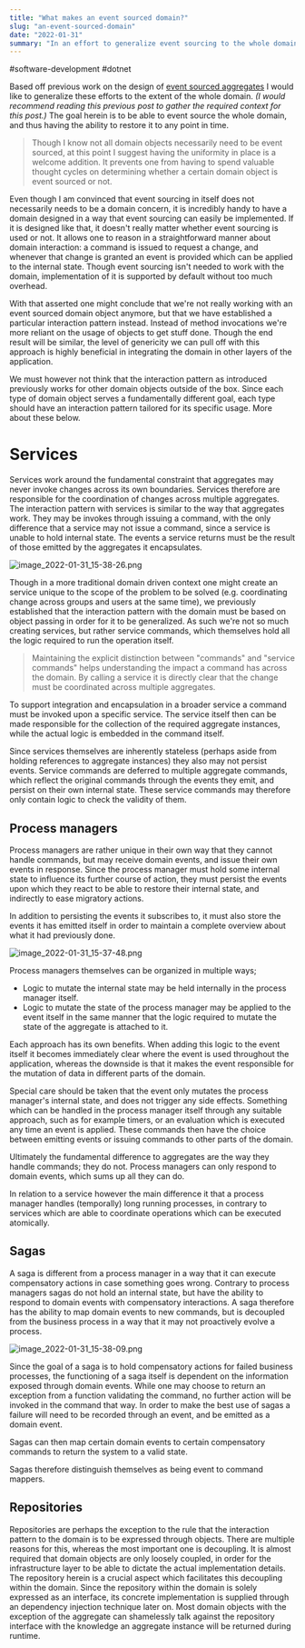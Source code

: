 ```yaml
---
title: "What makes an event sourced domain?"
slug: "an-event-sourced-domain"
date: "2022-01-31"
summary: "In an effort to generalize event sourcing to the whole domain I try to adapt concepts previously developed for aggregates to other domain objects such as services, process managers, sagas and repositories."
---
```


#software-development #dotnet

Based off previous work on the design of [event sourced aggregates](https://www.corstianboerman.com/blog/2022-01-20/event-sourced-aggregates) I would like to generalize these efforts to the extent of the whole domain. *(I would recommend reading this previous post to gather the required context for this post.)* The goal herein is to be able to event source the whole domain, and thus having the ability to restore it to any point in time.

> Though I know not all domain objects necessarily need to be event sourced, at this point I suggest having the uniformity in place is a welcome addition. It prevents one from having to spend valuable thought cycles on determining whether a certain domain object is event sourced or not.

Even though I am convinced that event sourcing in itself does not necessarily needs to be a domain concern, it is incredibly handy to have a domain designed in a way that event sourcing can easily be implemented. If it is designed like that, it doesn't really matter whether event sourcing is used or not. It allows one to reason in a straightforward manner about domain interaction: a command is issued to request a change, and whenever that change is granted an event is provided which can be applied to the internal state. Though event sourcing isn't needed to work with the domain, implementation of it is supported by default without too much overhead.

With that asserted one might conclude that we're not really working with an event sourced domain object anymore, but that we have established a particular interaction pattern instead. Instead of method invocations we're more reliant on the usage of objects to get stuff done. Though the end result will be similar, the level of genericity we can pull off with this approach is highly beneficial in integrating the domain in other layers of the application.

We must however not think that the interaction pattern as introduced previously works for other domain objects outside of the box. Since each type of domain object serves a fundamentally different goal, each type should have an interaction pattern tailored for its specific usage. More about these below.

# Services
Services work around the fundamental constraint that aggregates may never invoke changes across its own boundaries. Services therefore are responsible for the coordination of changes across multiple aggregates. The interaction pattern with services is similar to the way that aggregates work. They may be invokes through issuing a command, with the only difference that a service may not issue a command, since a service is unable to hold internal state. The events a service returns must be the result of those emitted by the aggregates it encapsulates.

![image_2022-01-31_15-38-26.png](/uploads/image_2022_01_31_15_38_26_36daf7ba22.png)

Though in a more traditional domain driven context one might create an service unique to the scope of the problem to be solved (e.g. coordinating change across groups and users at the same time), we previously established that the interaction pattern with the domain must be based on object passing in order for it to be generalized. As such we're not so much creating services, but rather service commands, which themselves hold all the logic required to run the operation itself.

> Maintaining the explicit distinction between "commands" and "service commands" helps understanding the impact a command has across the domain. By calling a service it is directly clear that the change must be coordinated across multiple  aggregates.

To support integration and encapsulation in a broader service a command must be invoked upon a specific service. The service itself then can be made responsible for the collection of the required aggregate instances, while the actual logic is embedded in the command itself.

Since services themselves are inherently stateless (perhaps aside from holding references to aggregate instances) they also may not persist events. Service commands are deferred to multiple aggregate commands, which reflect the original commands through the events they emit, and persist on their own internal state. These service commands may therefore only contain logic to check the validity of them.

## Process managers
Process managers are rather unique in their own way that they cannot handle commands, but may receive domain events, and issue their own events in response. Since the process manager must hold some internal state to influence its further course of action, they must persist the events upon which they react to be able to restore their internal state, and indirectly to ease migratory actions.

In addition to persisting the events it subscribes to, it must also store the events it has emitted itself in order to maintain a complete overview about what it had previously done.

![image_2022-01-31_15-37-48.png](/uploads/image_2022_01_31_15_37_48_cbd07dc567.png)

Process managers themselves can be organized in multiple ways;

- Logic to mutate the internal state may be held internally in the process manager itself.
- Logic to mutate the state of the process manager may be applied to the event itself in the same manner that the logic required to mutate the state of the aggregate is attached to it.

Each approach has its own benefits. When adding this logic to the event itself it becomes immediately clear where the event is used throughout the application, whereas the downside is that it makes the event responsible for the mutation of data in different parts of the domain.

Special care should be taken that the event only mutates the process manager's internal state, and does not trigger any side effects. Something which can be handled in the process manager itself through any suitable approach, such as for example timers, or an evaluation which is executed any time an event is applied. These commands then have the choice between emitting events or issuing commands to other parts of the domain.

Ultimately the fundamental difference to aggregates are the way they handle commands; they do not. Process managers can only respond to domain events, which sums up all they can do.

In relation to a service however the main difference it that a process manager handles (temporally) long running processes, in contrary to services which are able to coordinate operations which can be executed atomically.

## Sagas
A saga is different from a process manager in a way that it can execute compensatory actions in case something goes wrong. Contrary to process managers sagas do not hold an internal state, but have the ability to respond to domain events with compensatory interactions. A saga therefore has the ability to map domain events to new commands, but is decoupled from the business process in a way that it may not proactively evolve a process.

![image_2022-01-31_15-38-09.png](/uploads/image_2022_01_31_15_38_09_66294ada00.png)

Since the goal of a saga is to hold compensatory actions for failed business processes, the functioning of a saga itself is dependent on the information exposed through domain events. While one may choose to return an exception from a function validating the command, no further action will be invoked in the command that way. In order to make the best use of sagas a failure will need to be recorded through an event, and be emitted as a domain event.

Sagas can then map certain domain events to certain compensatory commands to return the system to a valid state.

Sagas therefore distinguish themselves as being event to command mappers.

## Repositories
Repositories are perhaps the exception to the rule that the interaction pattern to the domain is to be expressed through objects. There are multiple reasons for this, whereas the most important one is decoupling. It is almost required that domain objects are only loosely coupled, in order for the infrastructure layer to be able to dictate the actual implementation details. The repository herein is a crucial aspect which facilitates this decoupling within the domain. Since the repository within the domain is solely expressed as an interface, its concrete implementation is supplied through an dependency injection technique later on. Most domain objects with the exception of the aggregate can shamelessly talk against the repository interface with the knowledge an aggregate instance will be returned during runtime.
